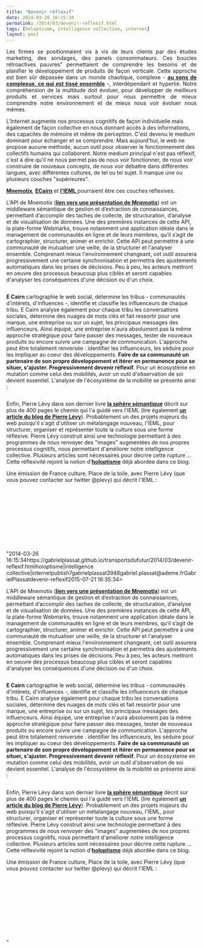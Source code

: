 ```yaml
---
title: "Devenir réflexif"
date: 2014-03-26 16:15:34
permalink: /2014/03/devenir-reflexif.html
tags: [holoptisme, intelligence collective, internet]
layout: post
---
```


<p style="text-align: justify;">Les firmes se positionnaient vis à vis de leurs clients par des études marketing, des sondages, des panels consommateurs. Ces boucles rétroactives pauvres" permettaient de comprendre les besoins et de planifier le développement de produits de façon verticale. Cette approche est bien sûr dépassée dans un monde chaotique, complexe - <a href="https://gabrielplassat.github.io/transportsdufutur/2011/04/metanote-tdf-11-transports-mobilites-introduction-a-la-pensee-complexe.html"" target=""_blank""><strong>au sens de complexus, ce qui est tissé ensemble</strong></a> -, interdépendant et hyperlié. Notre compréhension de la multitude doit évoluer, pour développer de meilleurs produits et services mais surtout pour nous permettre de mieux comprendre notre environnement et de mieux nous voir évoluer nous mêmes. </p> <p style=""text-align: justify>L'Internet augmente nos processus cognitifs de façon individuelle mais également de façon collective en nous donnant accès à des informations, des capacités de mémoire et même de perception. C'est devenu le medium dominant pour échanger et se comprendre. Mais aujourd'hui, le web ne propose aucune méthode, aucun outil pour observer le fonctionnement des collectifs humains qui collaborent. Notre medium principal n'est pas réflexif, c'est à dire qu'il ne nous permet pas de nous voir fonctionner, de nous voir construire de nouveaux concepts, de nous voir débattre dans différentes langues, avec différentes cultures, de tel ou tel sujet. Il manque une ou plusieurs couches "supérieures". </p> <p style=""text-align: justify><a href=""http://mnemotix.com/blog/"" target=""_blank""><strong>Mnemotix</strong></a>, <a href=""http://ecairn.com/"" target=""_blank""><strong>ECairn</strong></a> et <a href=""http://pierrelevyblog.com/2014/02/03/causerie-debat-sur-ieml-et-les-ecosystemes-didees/"" target=""_blank""><strong>l'IEML</strong> </a>pourraient être ces couches réflexives.</p> <p style=""text-align: justify></p>  <!--more-->  <p style=""text-align: justify>L'API de Mnemotix (<a href=""http://fr.slideshare.net/transportsdufutur/prsentation-mnmotix-mars-2014"" target=""_blank""><strong>lien vers une présentation de Mnemotix</strong></a>) est un middleware sémantique de gestion et d’extraction de connaissances, permettant d’accomplir des taches de collecte, de structuration, d’analyse et de visualisation de données. Une des premières instances de cette API, la plate-forme Webmarks, trouve notamment une application idéale dans le management de communautés en ligne et de leurs membres, qu’il s’agit de cartographier, structurer, animer et enrichir. Cette API peut permettre à une communauté de mutualiser une veille, de la structurer et l'analyser ensemble. Comprenant mieux l'environnement changeant, cet outil assurera progressivement une certaine synchronisation et permettra des ajustements automatiques dans les prises de décisions. Peu à peu, les acteurs mettront en oeuvre des processus beaucoup plus ciblés et seront capables d'analyser les conséquences d'une décision ou d'un choix.</p> <p style=""text-align: justify><a class=""asset-img-link"" href="https://gabrielplassat.github.io/transportsdufutur/wp-content/uploads/sites/6/old/6a0120a66d2ad4970b01a5118f0660970c-pi.gif"" style=""display: inline><img rel=""lightbox[]"" alt=""Présentation Mnémotix mars 2014"" border=""0"" class=""asset  asset-image at-xid-6a0120a66d2ad4970b01a5118f0660970c image-full img-responsive"" src=""/wp-content/uploads/sites/6/old/6a0120a66d2ad4970b01a5118f0660970c-800wi.gif"" title=""Présentation Mnémotix mars 2014"" /></a></p> <p style=""text-align: justify><strong>E Cairn</strong> cartographie le web social, détermine les tribus - communautés d'intérets, d'influences -, identifie et classifie les influenceurs de chaque tribu. E Cairn analyse également pour chaque tribu les conversations sociales, détermine des nuages de mots clés et fait ressortir pour une marque, une entreprise ou sur un sujet, les principaux messages des influenceurs. Ainsi équipé, une entreprise n'aura absolument pas la même approche stratégique pour faire passer des messages, tester de nouveaux produits ou encore suivre une campagne de communication. L'approche peut être totalement renversée : identifier les influenceurs, les séduire pour les impliquer au coeur des développements. <strong>Faire de sa communauté un partenaire de son propre développement et itérer en permanence pour se situer, s'ajuster. Progressivement devenir réflexif</strong>. Pour un écosystème en mutation comme celui des mobilités, avoir un outil d'observation de soi devient essentiel. L'analyse de l'écosystème de la mobilité se présente ainsi :</p> <p style=""text-align: justify><a class=""asset-img-link"" href="https://gabrielplassat.github.io/transportsdufutur/wp-content/uploads/sites/6/old/6a0120a66d2ad4970b01a73d9a3bb2970d-pi.jpg"" style=""display: inline><img rel=""lightbox[]"" alt=""Reseaumon"" border=""0"" class=""asset  asset-image at-xid-6a0120a66d2ad4970b01a73d9a3bb2970d image-full img-responsive"" src=""/wp-content/uploads/sites/6/old/6a0120a66d2ad4970b01a73d9a3bb2970d-800wi.jpg"" title=""Reseaumon"" /></a></p> <p style=""text-align: justify>Enfin, Pierre Lévy dans son dernier livre <a href=""http://fr.slideshare.net/transportsdufutur/sphere-smantique"" target=""_blank""><strong>la sphère sémantique</strong></a> décrit sur plus de 400 pages le chemin qui l'a guidé vers l'IEML (lire également <a href=""http://pierrelevyblog.com/2014/02/03/causerie-debat-sur-ieml-et-les-ecosystemes-didees/"" target=""_blank""><strong>un article du blog de Pierre Lévy</strong></a>). Probablement un des projets majeurs du web puisqu'il s'agit d'utiliser un métalangage nouveau, l'IEML, pour structurer, organiser et représenter toute la culture sous une forme réflexive. Pierre Lévy construit ainsi une technologie permettant à des programmes de nous renvoyer des "images" augmentées de nos propres processus cognitifs, nous permettant d'améliorer notre intelligence collective. Plusieurs articles sont nécessaires pour décrire cette rupture ... Cette réflexivité rejoint la notion d'<a href="https://gabrielplassat.github.io/transportsdufutur/2011/09/transports-mobilites-quelles-sont-les-5-innovations-qui-peuvent-changer-les-comportements.html"" target=""_blank""><strong>holoptisme</strong></a> déjà abordée dans ce blog.</p> <p style=""text-align: justify>Une émission de France culture, Place de la toile, avec Pierre Lévy (que vous pouvez contacter sur twitter @plevy) qui décrit l'IEML :</p> <p><iframe frameborder=""0"" height=""139"" scrolling=""no"" src=""http://www.franceculture.fr/player/export-reecouter?content=4797900"" width=""481""></iframe></p>"2014-03-26 16:15:34https://gabrielplassat.github.io/transportsdufutur/2014/03/devenir-reflexif.htmlholoptisme|intelligence collective|internetpublish7gabrielplassat3948gabriel.plassat@ademe.frGabrielPlassatdevenir-reflexif2015-07-21 16:35:34></p>  <!--more-->  <p style=""text-align: justify>L'API de Mnemotix (<a href=""http://fr.slideshare.net/transportsdufutur/prsentation-mnmotix-mars-2014"" target=""_blank""><strong>lien vers une présentation de Mnemotix</strong></a>) est un middleware sémantique de gestion et d’extraction de connaissances, permettant d’accomplir des taches de collecte, de structuration, d’analyse et de visualisation de données. Une des premières instances de cette API, la plate-forme Webmarks, trouve notamment une application idéale dans le management de communautés en ligne et de leurs membres, qu’il s’agit de cartographier, structurer, animer et enrichir. Cette API peut permettre à une communauté de mutualiser une veille, de la structurer et l'analyser ensemble. Comprenant mieux l'environnement changeant, cet outil assurera progressivement une certaine synchronisation et permettra des ajustements automatiques dans les prises de décisions. Peu à peu, les acteurs mettront en oeuvre des processus beaucoup plus ciblés et seront capables d'analyser les conséquences d'une décision ou d'un choix.</p> <p style=""text-align: justify><a class=""asset-img-link"" href="https://gabrielplassat.github.io/transportsdufutur/wp-content/uploads/sites/6/old/6a0120a66d2ad4970b01a5118f0660970c-pi.gif"" style=""display: inline><img rel=""lightbox[]"" alt=""Présentation Mnémotix mars 2014"" border=""0"" class=""asset  asset-image at-xid-6a0120a66d2ad4970b01a5118f0660970c image-full img-responsive"" src=""/wp-content/uploads/sites/6/old/6a0120a66d2ad4970b01a5118f0660970c-800wi.gif"" title=""Présentation Mnémotix mars 2014"" /></a></p> <p style=""text-align: justify><strong>E Cairn</strong> cartographie le web social, détermine les tribus - communautés d'intérets, d'influences -, identifie et classifie les influenceurs de chaque tribu. E Cairn analyse également pour chaque tribu les conversations sociales, détermine des nuages de mots clés et fait ressortir pour une marque, une entreprise ou sur un sujet, les principaux messages des influenceurs. Ainsi équipé, une entreprise n'aura absolument pas la même approche stratégique pour faire passer des messages, tester de nouveaux produits ou encore suivre une campagne de communication. L'approche peut être totalement renversée : identifier les influenceurs, les séduire pour les impliquer au coeur des développements. <strong>Faire de sa communauté un partenaire de son propre développement et itérer en permanence pour se situer, s'ajuster. Progressivement devenir réflexif</strong>. Pour un écosystème en mutation comme celui des mobilités, avoir un outil d'observation de soi devient essentiel. L'analyse de l'écosystème de la mobilité se présente ainsi :</p> <p style=""text-align: justify><a class=""asset-img-link"" href="https://gabrielplassat.github.io/transportsdufutur/wp-content/uploads/sites/6/old/6a0120a66d2ad4970b01a73d9a3bb2970d-pi.jpg"" style=""display: inline><img rel=""lightbox[]"" alt=""Reseaumon"" border=""0"" class=""asset  asset-image at-xid-6a0120a66d2ad4970b01a73d9a3bb2970d image-full img-responsive"" src=""/wp-content/uploads/sites/6/old/6a0120a66d2ad4970b01a73d9a3bb2970d-800wi.jpg"" title=""Reseaumon"" /></a></p> <p style=""text-align: justify>Enfin, Pierre Lévy dans son dernier livre <a href=""http://fr.slideshare.net/transportsdufutur/sphere-smantique"" target=""_blank""><strong>la sphère sémantique</strong></a> décrit sur plus de 400 pages le chemin qui l'a guidé vers l'IEML (lire également <a href=""http://pierrelevyblog.com/2014/02/03/causerie-debat-sur-ieml-et-les-ecosystemes-didees/"" target=""_blank""><strong>un article du blog de Pierre Lévy</strong></a>). Probablement un des projets majeurs du web puisqu'il s'agit d'utiliser un métalangage nouveau, l'IEML, pour structurer, organiser et représenter toute la culture sous une forme réflexive. Pierre Lévy construit ainsi une technologie permettant à des programmes de nous renvoyer des "images" augmentées de nos propres processus cognitifs, nous permettant d'améliorer notre intelligence collective. Plusieurs articles sont nécessaires pour décrire cette rupture ... Cette réflexivité rejoint la notion d'<a href="https://gabrielplassat.github.io/transportsdufutur/2011/09/transports-mobilites-quelles-sont-les-5-innovations-qui-peuvent-changer-les-comportements.html"" target=""_blank""><strong>holoptisme</strong></a> déjà abordée dans ce blog.</p> <p style=""text-align: justify>Une émission de France culture, Place de la toile, avec Pierre Lévy (que vous pouvez contacter sur twitter @plevy) qui décrit l'IEML :</p> <p><iframe frameborder=""0"" height=""139"" scrolling=""no"" src=""http://www.franceculture.fr/player/export-reecouter?content=4797900"" width=""481""></iframe></p>"

